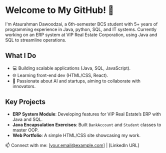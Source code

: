 # Welcome to My GitHub! 👋
I'm Ataurahman Dawoodzai, a 6th-semester BCS student with 5+ years of programming experience in Java, python, SQL, and IT systems. Currently working on an ERP system at VIP Real Estate Corporation, using Java and SQL to streamline operations.

## What I Do
- 💻 Building scalable applications (Java, SQL, JavaScript).
- 🌐 Learning front-end dev (HTML/CSS, React).
- 🚀 Passionate about AI and startups, aiming to collaborate with innovators.

## Key Projects
- **ERP System Module**: Developing features for VIP Real Estate’s ERP with Java and SQL.
- **Java Encapsulation Exercises**: Built `BankAccount` and `Student` classes to master OOP.
- **Web Portfolio**: A simple HTML/CSS site showcasing my work.

📫 Connect with me: [your.email@example.com] | [LinkedIn URL]
